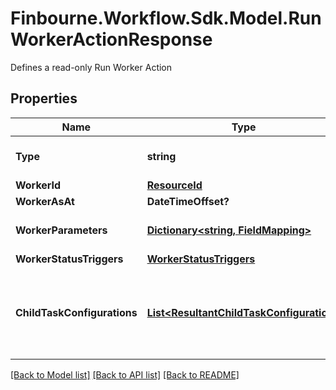# Finbourne.Workflow.Sdk.Model.RunWorkerActionResponse
Defines a read-only Run Worker Action

## Properties

Name | Type | Description | Notes
------------ | ------------- | ------------- | -------------
**Type** | **string** | Type name for this Action | [optional] 
**WorkerId** | [**ResourceId**](ResourceId.md) |  | [optional] 
**WorkerAsAt** | **DateTimeOffset?** | Worker AsAt | [optional] 
**WorkerParameters** | [**Dictionary&lt;string, FieldMapping&gt;**](FieldMapping.md) | Parameters for this Worker | [optional] 
**WorkerStatusTriggers** | [**WorkerStatusTriggers**](WorkerStatusTriggers.md) |  | [optional] 
**ChildTaskConfigurations** | [**List&lt;ResultantChildTaskConfiguration&gt;**](ResultantChildTaskConfiguration.md) | Tasks can be generated from run worker results; this is the configuration | [optional] 

[[Back to Model list]](../README.md#documentation-for-models) [[Back to API list]](../README.md#documentation-for-api-endpoints) [[Back to README]](../README.md)

